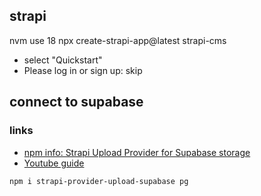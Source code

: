 ## strapi 
nvm use 18
npx create-strapi-app@latest strapi-cms
* select "Quickstart"
* Please log in or sign up: skip

## connect to supabase
### links
 * [npm info: Strapi Upload Provider for Supabase storage](https://www.npmjs.com/package/strapi-provider-upload-supabase)
* [Youtube guide](https://www.youtube.com/watch?v=rR0Inha1uFg&t=447s&ab_channel=ConceptCoder)

```
npm i strapi-provider-upload-supabase pg
```